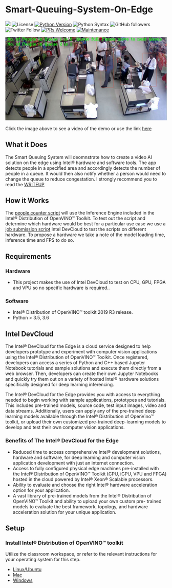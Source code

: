 # Smart-Queuing-System-On-Edge

[![](https://img.shields.io/badge/Rishit-Dagli-brightgreen.svg?colorB=00ff00)](https://www.rishit.tech)
![License](https://img.shields.io/github/license/Rishit-dagli/Smart-Queuing-System-On-Edge)
[![Python Version](https://img.shields.io/badge/Python-3.5|3.6-blue.svg)](https://shields.io/)
![Python Syntax](https://github.com/Rishit-dagli/Smart-Queuing-System-On-Edge/workflows/Python%20Syntax/badge.svg)
![GitHub followers](https://img.shields.io/github/followers/Rishit-dagli?style=social)
![Twitter Follow](https://img.shields.io/twitter/follow/rishit_dagli?style=social)
[![PRs Welcome](https://img.shields.io/badge/PRs-welcome-brightgreen.svg?style=flat-square)](http://makeapullrequest.com)
[![Maintenance](https://img.shields.io/badge/Maintained%3F-yes-green.svg)](https://GitHub.com/Naereen/StrapDown.js/graphs/commit-activity)

[![IMAGE ALT TEXT HERE](https://github.com/Rishit-dagli/Smart-Queuing-System-On-Edge/blob/master/images/reatil_cover.JPG)](https://youtu.be/W-DWBYhrwj0)

Click the image above to see a video of the demo or use the link [here](https://youtu.be/W-DWBYhrwj0)

## What it Does

The Smart Queuing System will deomnstrate how to create a video AI solution on the edge using Intel® hardware and software tools. The app
detects people in a specified area and accordingly detects the number of people in a queue. It would then also notify whether a person
would need to change the queue to reduce congestation. I strongly recommend you to read the 
[WRITEUP](https://github.com/Rishit-dagli/Smart-Queuing-System-On-Edge/blob/master/WRITEUP_Choosing_the_right_hardware.pdf)

## How it Works

The [people counter script](https://github.com/Rishit-dagli/Smart-Queuing-System-On-Edge/blob/master/person_detect.py) 
will use the Inference Engine included in the Intel® Distribution of OpenVINO™ Toolkit. To test out the script and determine which 
hardware would be best for a particular use case we use a 
[job submission script](https://github.com/Rishit-dagli/Smart-Queuing-System-On-Edge/blob/master/queue_job.sh) 
Intel DevCloud to test the scripts on different hardware. To propose a hardware we take a note of the model loading time, inference time 
and FPS to do so.

## Requirements

### Hardware

* This project makes the use of Intel DevCloud to test on CPU, GPU, FPGA and VPU so no specific hardware is required..

### Software

* Intel® Distribution of OpenVINO™ toolkit 2019 R3 release.
* Python > 3.5, 3.6

## Intel DevCloud

The Intel® DevCloud for the Edge is a cloud service designed to help developers prototype and experiment with computer vision 
applications using the Intel® Distribution of OpenVINO™ Toolkit. Once registered, developers can access a series of Python and C++ based 
Jupyter Notebook tutorials and sample solutions and execute them directly from a web browser. Then, developers can create their own 
Jupyter Notebooks and quickly try them out on a variety of hosted Intel® hardware solutions specifically designed for deep learning 
inferencing.

The Intel® DevCloud for the Edge provides you with access to everything needed to begin working with sample applications, prototypes and 
tutorials. This includes pre-trained models, source code, test input images, video and data streams. Additionally, users can apply any 
of the pre-trained deep learning models available through the Intel® Distribution of OpenVino™ toolkit, or upload their own customized 
pre-trained deep-learning models to develop and test their own computer vision applications.

### Benefits of The Intel® DevCloud for the Edge

* Reduced time to access comprehensive Intel® development solutions, hardware and software, for deep learning and computer vision
application development with just an internet connection.
* Access to fully configured physical edge machines pre-installed with the Intel® Distribution of OpenVINO™ Toolkit (CPU, iGPU, VPU and
FPGA) hosted in the cloud powered by Intel® Xeon® Scalable processors.
* Ability to evaluate and choose the right Intel® hardware acceleration option for your application.
* A vast library of pre-trained models from the Intel® Distribution of OpenVINO™ Toolkit and ability to upload your own custom pre-
trained models to evaluate the best framework, topology, and hardware acceleration solution for your unique application.

## Setup

### Install Intel® Distribution of OpenVINO™ toolkit

Utilize the classroom workspace, or refer to the relevant instructions for your operating system for this step.

- [Linux/Ubuntu](./linux-setup.md)
- [Mac](./mac-setup.md)
- [Windows](./windows-setup.md)

